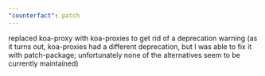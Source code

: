 ```yaml
---
"counterfact": patch
---
```


replaced koa-proxy with koa-proxies to get rid of a deprecation warning (as it turns out, koa-proxies had a different deprecation, but I was able to fix it with patch-package; unfortunately none of the alternatives seem to be currently maintained)
